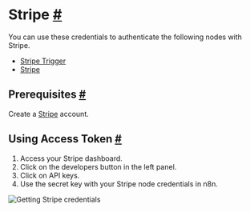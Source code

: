 


 Stripe
 [#](#stripe "Permanent link")
=======================================



 You can use these credentials to authenticate the following nodes with Stripe.
 


* [Stripe Trigger](/integrations/builtin/trigger-nodes/n8n-nodes-base.stripetrigger/)
* [Stripe](/integrations/builtin/app-nodes/n8n-nodes-base.stripe/)



 Prerequisites
 [#](#prerequisites "Permanent link")
-----------------------------------------------------



 Create a
 [Stripe](https://stripe.com/) 
 account.
 



 Using Access Token
 [#](#using-access-token "Permanent link")
---------------------------------------------------------------


1. Access your Stripe dashboard.
2. Click on the developers button in the left panel.
3. Click on API keys.
4. Use the secret key with your Stripe node credentials in n8n.



![Getting Stripe credentials](https://d33wubrfki0l68.cloudfront.net/b27873d8fbb3a9b7982811cacd9652545ab2bc29/0ec20/_images/integrations/builtin/credentials/stripe/using-access-token.gif)





